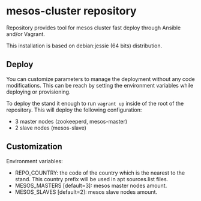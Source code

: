 # mesos-cluster repository

Repository provides tool for mesos cluster fast deploy through Ansible and/or Vagrant.

This installation is based on debian:jessie (64 bits) distribution.

## Deploy

You can customize parameters to manage the deployment without any code modifications. This can be reach by setting the environment variables while deploying or provisioning.

To deploy the stand it enough to run `vagrant up` inside of the root of the repository. This will deploy the following configuration:

- 3 master nodes (zookeeperd, mesos-master)
- 2 slave nodes (mesos-slave)

## Customization

Environment variables:

- REPO_COUNTRY: the code of the country which is the nearest to the stand. This country prefix will be used in apt sources.list files.
- MESOS_MASTERS [default=3]: mesos master nodes amount.
- MESOS_SLAVES [default=2]: mesos slave nodes amount.
